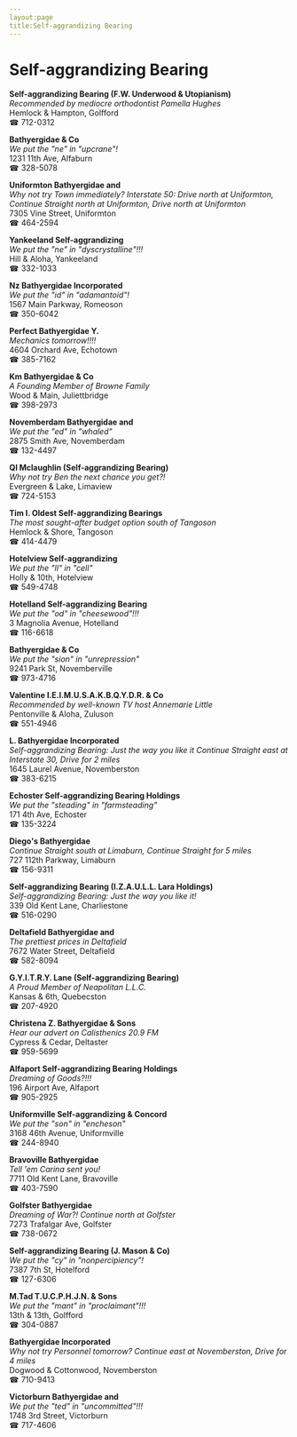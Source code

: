 ```yaml
---
layout:page
title:Self-aggrandizing Bearing
---
```

# Self-aggrandizing Bearing

**Self-aggrandizing Bearing (F.W. Underwood & Utopianism)**  
_Recommended by mediocre orthodontist Pamella Hughes_  
Hemlock & Hampton, Golfford  
☎ 712-0312



**Bathyergidae & Co**  
_We put the "ne" in "upcrane"!_  
1231 11th Ave, Alfaburn  
☎ 328-5078



**Uniformton Bathyergidae and**  
_Why not try Town immediately? 
Interstate 50: Drive north at Uniformton, Continue Straight north at Uniformton, Drive north at Uniformton_  
7305 Vine Street, Uniformton  
☎ 464-2594



**Yankeeland Self-aggrandizing**  
_We put the "ne" in "dyscrystalline"!!!_  
Hill & Aloha, Yankeeland  
☎ 332-1033



**Nz Bathyergidae Incorporated**  
_We put the "id" in "adamantoid"!_  
1567 Main Parkway, Romeoson  
☎ 350-6042



**Perfect Bathyergidae Y.**  
_Mechanics tomorrow!!!!_  
4604 Orchard Ave, Echotown  
☎ 385-7162



**Km Bathyergidae & Co**  
_A Founding Member of Browne Family_  
Wood & Main, Juliettbridge  
☎ 398-2973



**Novemberdam Bathyergidae and**  
_We put the "ed" in "whaled"_  
2875 Smith Ave, Novemberdam  
☎ 132-4497



**Ql Mclaughlin (Self-aggrandizing Bearing)**  
_Why not try Ben the next chance you get?!_  
Evergreen & Lake, Limaview  
☎ 724-5153



**Tim I. Oldest Self-aggrandizing Bearings**  
_The most sought-after budget option south of Tangoson_  
Hemlock & Shore, Tangoson  
☎ 414-4479



**Hotelview Self-aggrandizing**  
_We put the "ll" in "cell"_  
Holly & 10th, Hotelview  
☎ 549-4748



**Hotelland Self-aggrandizing Bearing**  
_We put the "od" in "cheesewood"!!!_  
3 Magnolia Avenue, Hotelland  
☎ 116-6618



**Bathyergidae & Co**  
_We put the "sion" in "unrepression"_  
9241 Park St, Novemberville  
☎ 973-4716



**Valentine I.E.I.M.U.S.A.K.B.Q.Y.D.R. & Co**  
_Recommended by well-known TV host Annemarie Little_  
Pentonville & Aloha, Zuluson  
☎ 551-4946



**L. Bathyergidae Incorporated**  
_Self-aggrandizing Bearing: Just the way you like it 
Continue Straight east at Interstate 30, Drive for 2 miles_  
1645 Laurel Avenue, Novemberston  
☎ 383-6215



**Echoster Self-aggrandizing Bearing Holdings**  
_We put the "steading" in "farmsteading"_  
171 4th Ave, Echoster  
☎ 135-3224



**Diego's Bathyergidae**  
_Continue Straight south at Limaburn, Continue Straight for 5 miles_  
727 112th Parkway, Limaburn  
☎ 156-9311



**Self-aggrandizing Bearing (I.Z.A.U.L.L. Lara Holdings)**  
_Self-aggrandizing Bearing: Just the way you like it!_  
339 Old Kent Lane, Charliestone  
☎ 516-0290



**Deltafield Bathyergidae and**  
_The prettiest prices in Deltafield_  
7672 Water Street, Deltafield  
☎ 582-8094



**G.Y.I.T.R.Y. Lane (Self-aggrandizing Bearing)**  
_A Proud Member of Neapolitan L.L.C._  
Kansas & 6th, Quebecston  
☎ 207-4920



**Christena Z. Bathyergidae & Sons**  
_Hear our advert on Calisthenics 20.9 FM_  
Cypress & Cedar, Deltaster  
☎ 959-5699



**Alfaport Self-aggrandizing Bearing Holdings**  
_Dreaming of Goods?!!!_  
196 Airport Ave, Alfaport  
☎ 905-2925



**Uniformville Self-aggrandizing & Concord**  
_We put the "son" in "encheson"_  
3168 46th Avenue, Uniformville  
☎ 244-8940



**Bravoville Bathyergidae**  
_Tell 'em Carina sent you!_  
7711 Old Kent Lane, Bravoville  
☎ 403-7590



**Golfster Bathyergidae**  
_Dreaming of War?! 
Continue north at Golfster_  
7273 Trafalgar Ave, Golfster  
☎ 738-0672



**Self-aggrandizing Bearing (J. Mason & Co)**  
_We put the "cy" in "nonpercipiency"!_  
7387 7th St, Hotelford  
☎ 127-6306



**M.Tad T.U.C.P.H.J.N. & Sons**  
_We put the "mant" in "proclaimant"!!!_  
13th & 13th, Golfford  
☎ 304-0887



**Bathyergidae Incorporated**  
_Why not try Personnel tomorrow? 
Continue east at Novemberston, Drive for 4 miles_  
Dogwood & Cottonwood, Novemberston  
☎ 710-9413



**Victorburn Bathyergidae and**  
_We put the "ted" in "uncommitted"!!!_  
1748 3rd Street, Victorburn  
☎ 717-4606



